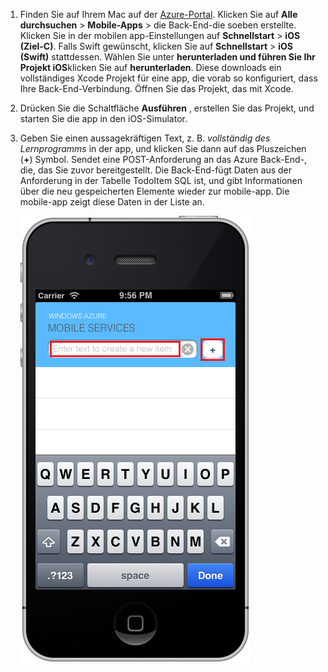 
1. Finden Sie auf Ihrem Mac auf der [Azure-Portal]. Klicken Sie auf **Alle durchsuchen** > **Mobile-Apps** > die Back-End-die soeben erstellte. Klicken Sie in der mobilen app-Einstellungen auf **Schnellstart** > **iOS (Ziel-C)**. Falls Swift gewünscht, klicken Sie auf **Schnellstart** > **iOS (Swift)** stattdessen. Wählen Sie unter **herunterladen und führen Sie Ihr Projekt iOS**klicken Sie auf **herunterladen**. Diese downloads ein vollständiges Xcode Projekt für eine app, die vorab so konfiguriert, dass Ihre Back-End-Verbindung. Öffnen Sie das Projekt, das mit Xcode.

2. Drücken Sie die Schaltfläche **Ausführen** , erstellen Sie das Projekt, und starten Sie die app in den iOS-Simulator.

3. Geben Sie einen aussagekräftigen Text, z. B. _vollständig des Lernprogramms_ in der app, und klicken Sie dann auf das Pluszeichen (**+**) Symbol. Sendet eine POST-Anforderung an das Azure Back-End-, die, das Sie zuvor bereitgestellt. Die Back-End-fügt Daten aus der Anforderung in der Tabelle TodoItem SQL ist, und gibt Informationen über die neu gespeicherten Elemente wieder zur mobile-app. Die mobile-app zeigt diese Daten in der Liste an. 

    ![](./media/app-service-mobile-ios-quickstart/mobile-quickstart-startup-ios.png)

[Azure-Portal]: https://portal.azure.com/
